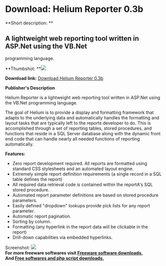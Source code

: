 # Download: Helium Reporter 0.3b

**Short description: **

## A lightweight web reporting tool written in ASP.Net using the VB.Net
programming language.

  
**Thumbshot: **![](http://www.freewarefiles.com/screenshot/heliumrptr_md.jpg)   
  
**Download link:** [Download Helium Reporter 0.3b](http://freesoftwares.boysofts.com/Helium-Reporter_program_48907.html)  
  

**Publisher's Description**  
  

Helium Reporter is a lightweight web reporting tool written in ASP.Net using
the VB.Net programming language.

The goal of Helium is to provide a display and formatting framework that
adapts to the underlying data and automatically handles the formatting and
layout tasks that are typically left to the reports developer to do. This is
accomplished through a set of reporting tables, stored procedures, and
functions that reside in a SQL Server database along with the dynamic front
end code that can handle nearly all needed functions of reporting
automatically.

**Features:**

  * Zero report development required. All reports are formatted using standard CSS stylesheets and an automated layout engine. 
  * Extremely simple report definition requirements (a single record in a SQL table defines the report) 
  * All required data retrieval code is contained within the reportA's SQL stored procedure. 
  * Automated report parameter definitions are based on stored procedure parameters. 
  * Easily defined "dropdown" lookups provide pick lists for any report parameter. 
  * Automatic report pagination. 
  * Sorting by column. 
  * Formatting (any hyperlink in the report data will be clickable in the report) 
  * Drill-down capabilities via embedded hyperlinks. 

  
  
Screenshot: ![](http://www.freewarefiles.com/screenshot/heliumrptr.jpg)  
**For more freeware softwares visit [Freeware software downloads.](http://freesoftwares.boysofts.com/)**   
**And [Free softwares and php script downloads.](http://www.boysofts.com/)**

